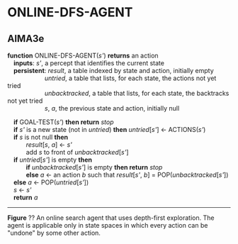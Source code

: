 # ONLINE-DFS-AGENT

## AIMA3e
__function__ ONLINE-DFS-AGENT(_s'_) __returns__ an action  
&emsp;__inputs__: _s'_, a percept that identifies the current state  
&emsp;__persistent__: _result_, a table indexed by state and action, initially empty  
&emsp;&emsp;&emsp;&emsp;&emsp;&emsp;_untried_, a table that lists, for each state, the actions not yet tried  
&emsp;&emsp;&emsp;&emsp;&emsp;&emsp;_unbacktracked_, a table that lists, for each state, the backtracks not yet tried  
&emsp;&emsp;&emsp;&emsp;&emsp;&emsp;_s_, _a_, the previous state and action, initially null  

&emsp;__if__ GOAL\-TEST(_s'_) __then return__ _stop_  
&emsp;__if__ _s'_ is a new state (not in _untried_) __then__ _untried_\[_s'_\] &larr; ACTIONS(_s'_)  
&emsp;__if__ _s_ is not null __then__  
&emsp;&emsp;&emsp;_result_\[_s_, _a_\] &larr; _s'_  
&emsp;&emsp;&emsp;add _s_ to front of _unbacktracked_\[_s'_\]  
&emsp;__if__ _untried_\[_s'_\] is empty __then__  
&emsp;&emsp;&emsp;__if__ _unbacktracked_\[_s'_\] is empty __then return__ _stop_  
&emsp;&emsp;&emsp;__else__ _a_ &larr; an action _b_ such that _result_\[_s'_, _b_\] = POP(_unbacktracked_\[_s'_\])  
&emsp;__else__ _a_ &larr; POP(_untried_\[_s'_\])  
&emsp;_s_ &larr; _s'_  
&emsp;__return__ _a_  

---
__Figure__ ?? An online search agent that uses depth-first exploration. The agent is applicable only in state spaces in which every action can be "undone" by some other action.
